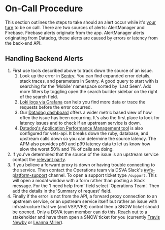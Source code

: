 # On-Call Procedure

This section outlines the steps to take should an alert occur while it's [your turn](https://docs.google.com/spreadsheets/d/1JGoVHeor2NR5xGDNdpgB0GO8_IZ244nS-L5jisrfzMk/edit?usp=sharing) to be on call. There are two sources of alerts: AlertManager and Firebase. Firebase alerts originate from the app. AlertManager alerts originating from Datadog, these alerts are caused by errors or latency from the back-end API.

## Handling Backend Alerts

1. First use tools described above to track down the source of an issue.
    1. Look up the error in [Sentry](http://sentry.vfs.va.gov/vets-gov/). You can find expanded error details, stack traces, and parameters in Sentry. A good query to start with is searching for the 'Mobile' namespace sorted by 'Last Seen'. Add more filters by toggling open the search builder sidebar on the right of the search field.
    2. [Loki logs via Grafana](http://grafana.vfs.va.gov/) can help you find more data or trace the requests before the error occurred.
    3. Our [Datadog dashboard](https://app.datadoghq.com/dashboard/9nz-cn7-ws6/mobile-api-dashboard?from_ts=1637771308851&to_ts=1637774908851&live=true) offers a wider metric based view of how often the issue has been occurring. It's also the first place to look for latency issues and to check if an upstream service is down.
    4. [Datadog's Application Performance Management tool](https://app.datadoghq.com/apm/service/vets-api/rack.request?env=production&topGraphs=latency%3Alatency%2CbreakdownAs%3Apercentage%2Cerrors%3Acount%2Chits%3Acount&start=1642522116800&end=1642525716800&paused=false) is also configured for vets-api. It breaks down the ruby, database, and upstream calls down so you can determine the source latency. The APM also provides p50 and p99 latency data to let us know how slow the worst 50% and 1% of calls are doing.
2. If you've determined that the source of the issue is an upstream service contact the [relevant party](https://docs.google.com/document/d/11-AzvvQsiPD47AQebcYeZML-NDHWDhz5-RTn0RnvlX4/edit#heading=h.hz3tr392i4no).
3. If you believe a forward proxy is down or having trouble connecting to the service. Then contact the Operations team via DSVA Slack's [#vfs-platform-support](https://dsva.slack.com/archives/CBU0KDSB1) channel. To open a support ticket type `/support`. This will open a modal window with a form rather than posting a Slack message. For the 'I need help from' field select 'Operations Team'. Then add the details in the 'Summary of request' field.
4. Finally if the error is not from the API, a forward proxy connection to an upstream service, or an upstream service itself but rather an issue with infrastructure that we (and VSP/VFS) control then a SNOW ticket should be opened. Only a DSVA team member can do this. Reach out to a stakeholder and have them open a SNOW ticket for you (currently [Travis Newby](https://dsva.slack.com/team/U020ZP3JK63) or [Leanna Miller](https://dsva.slack.com/team/U019Q7S7B7X)).
